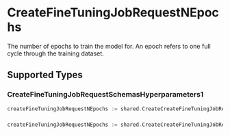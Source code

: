 # CreateFineTuningJobRequestNEpochs

The number of epochs to train the model for. An epoch refers to one full cycle
through the training dataset.



## Supported Types

### CreateFineTuningJobRequestSchemasHyperparameters1

```go
createFineTuningJobRequestNEpochs := shared.CreateCreateFineTuningJobRequestNEpochsCreateFineTuningJobRequestSchemasHyperparameters1(shared.CreateFineTuningJobRequestSchemasHyperparameters1{/* values here */})
```

### 

```go
createFineTuningJobRequestNEpochs := shared.CreateCreateFineTuningJobRequestNEpochsInteger(int64{/* values here */})
```

